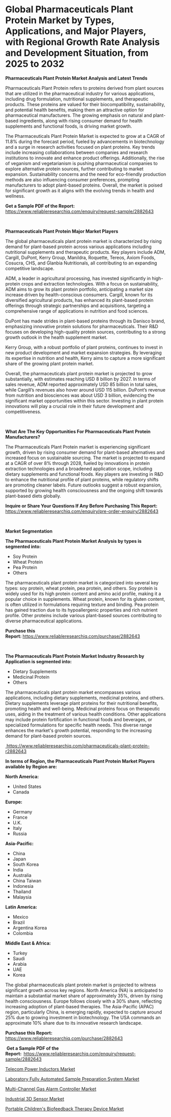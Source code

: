 <p><h1>Global Pharmaceuticals Plant Protein Market by Types, Applications, and Major Players, with Regional Growth Rate Analysis and Development Situation, from 2025 to 2032</h1></p><p><strong>Pharmaceuticals Plant Protein Market Analysis and Latest Trends</strong></p>
<p><p>Pharmaceuticals Plant Protein refers to proteins derived from plant sources that are utilized in the pharmaceutical industry for various applications, including drug formulation, nutritional supplements, and therapeutic products. These proteins are valued for their biocompatibility, sustainability, and potential health benefits, making them an attractive option for pharmaceutical manufacturers. The growing emphasis on natural and plant-based ingredients, along with rising consumer demand for health supplements and functional foods, is driving market growth.</p><p>The Pharmaceuticals Plant Protein Market is expected to grow at a CAGR of 11.8% during the forecast period, fueled by advancements in biotechnology and a surge in research activities focused on plant proteins. Key trends include increasing collaborations between companies and research institutions to innovate and enhance product offerings. Additionally, the rise of veganism and vegetarianism is pushing pharmaceutical companies to explore alternative protein sources, further contributing to market expansion. Sustainability concerns and the need for eco-friendly production methods are also influencing consumer preferences, prompting manufacturers to adopt plant-based proteins. Overall, the market is poised for significant growth as it aligns with the evolving trends in health and wellness.</p></p>
<p><strong>Get a Sample PDF of the Report:&nbsp;</strong> <a href="https://www.reliableresearchiq.com/enquiry/request-sample/2882643?utm_campaign=121&utm_medium=2&utm_source=Github&utm_content=ia&utm_term=13032025&utm_id=pharmaceuticals-plant-protein">https://www.reliableresearchiq.com/enquiry/request-sample/2882643</a></p>
<p>&nbsp;</p>
<p><strong>Pharmaceuticals Plant Protein Major Market Players</strong></p>
<p><p>The global pharmaceuticals plant protein market is characterized by rising demand for plant-based protein across various applications including nutritional supplements and therapeutic products. Key players include ADM, Cargill, DuPont, Kerry Group, Manildra, Roquette, Tereos, Axiom Foods, Cosucra, CHS, and Glanbia Nutritionals, all contributing to an expanding competitive landscape.</p><p>ADM, a leader in agricultural processing, has invested significantly in high-protein crops and extraction technologies. With a focus on sustainability, ADM aims to grow its plant protein portfolio, anticipating a market size increase driven by health-conscious consumers. Cargill, known for its diversified agricultural products, has enhanced its plant-based protein offerings through strategic partnerships and acquisitions, targeting a comprehensive range of applications in nutrition and food sciences.</p><p>DuPont has made strides in plant-based proteins through its Danisco brand, emphasizing innovative protein solutions for pharmaceuticals. Their R&D focuses on developing high-quality protein sources, contributing to a strong growth outlook in the health supplement market.</p><p>Kerry Group, with a robust portfolio of plant proteins, continues to invest in new product development and market expansion strategies. By leveraging its expertise in nutrition and health, Kerry aims to capture a more significant share of the growing plant protein market.</p><p>Overall, the pharmaceuticals plant protein market is projected to grow substantially, with estimates reaching USD 8 billion by 2027. In terms of sales revenue, ADM reported approximately USD 85 billion in total sales, while Cargill’s revenues also hover around USD 115 billion. DuPont’s revenue from nutrition and biosciences was about USD 3 billion, evidencing the significant market opportunities within this sector. Investing in plant protein innovations will play a crucial role in their future development and competitiveness.</p></p>
<p>&nbsp;</p>
<p><strong>What Are The Key Opportunities For Pharmaceuticals Plant Protein Manufacturers?</strong></p>
<p><p>The Pharmaceuticals Plant Protein market is experiencing significant growth, driven by rising consumer demand for plant-based alternatives and increased focus on sustainable sourcing. The market is projected to expand at a CAGR of over 8% through 2028, fueled by innovations in protein extraction technologies and a broadened application scope, including dietary supplements and functional foods. Key players are investing in R&D to enhance the nutritional profile of plant proteins, while regulatory shifts are promoting cleaner labels. Future outlooks suggest a robust expansion, supported by growing health consciousness and the ongoing shift towards plant-based diets globally.</p></p>
<p><strong>Inquire or Share Your Questions If Any Before Purchasing This Report:</strong> <a href="https://www.reliableresearchiq.com/enquiry/pre-order-enquiry/2882643?utm_campaign=121&utm_medium=2&utm_source=Github&utm_content=ia&utm_term=13032025&utm_id=pharmaceuticals-plant-protein">https://www.reliableresearchiq.com/enquiry/pre-order-enquiry/2882643</a></p>
<p>&nbsp;</p>
<p><strong>Market Segmentation</strong></p>
<p><strong>The Pharmaceuticals Plant Protein Market Analysis by types is segmented into:</strong></p>
<p><ul><li>Soy Protein</li><li>Wheat Protein</li><li>Pea Protein</li><li>Others</li></ul></p>
<p><p>The pharmaceuticals plant protein market is categorized into several key types: soy protein, wheat protein, pea protein, and others. Soy protein is widely used for its high protein content and amino acid profile, making it a popular choice in supplements. Wheat protein, known for its gluten content, is often utilized in formulations requiring texture and binding. Pea protein has gained traction due to its hypoallergenic properties and rich nutrient profile. Other proteins include various plant-based sources contributing to diverse pharmaceutical applications.</p></p>
<p><strong>Purchase this Report:&nbsp;</strong><a href="https://www.reliableresearchiq.com/purchase/2882643?utm_campaign=121&utm_medium=2&utm_source=Github&utm_content=ia&utm_term=13032025&utm_id=pharmaceuticals-plant-protein">https://www.reliableresearchiq.com/purchase/2882643</a></p>
<p>&nbsp;</p>
<p><strong>The Pharmaceuticals Plant Protein Market Industry Research by Application is segmented into:</strong></p>
<p><ul><li>Dietary Supplements</li><li>Medicinal Protein</li><li>Others</li></ul></p>
<p><p>The pharmaceuticals plant protein market encompasses various applications, including dietary supplements, medicinal proteins, and others. Dietary supplements leverage plant proteins for their nutritional benefits, promoting health and well-being. Medicinal proteins focus on therapeutic uses, aiding in the treatment of various health conditions. Other applications may include protein fortification in functional foods and beverages, or specialized formulations for specific health needs. This diverse range enhances the market's growth potential, responding to the increasing demand for plant-based protein sources.</p></p>
<p><a href="https://www.reliableresearchiq.com/pharmaceuticals-plant-protein-r2882643?utm_campaign=121&utm_medium=2&utm_source=Github&utm_content=ia&utm_term=13032025&utm_id=pharmaceuticals-plant-protein">&nbsp;https://www.reliableresearchiq.com/pharmaceuticals-plant-protein-r2882643</a></p>
<p><strong>In terms of Region, the Pharmaceuticals Plant Protein Market Players available by Region are:</strong></p>
<p>
    <p> <strong> North America: </strong>
        <ul>
            <li>United States</li>
            <li>Canada</li>
        </ul>
        </p> 
    <p> <strong> Europe: </strong>
        <ul>
            <li>Germany</li>
            <li>France</li>
            <li>U.K.</li>
            <li>Italy</li>
            <li>Russia</li>
        </ul>
        </p> 
    <p> <strong> Asia-Pacific: </strong>
        <ul>
            <li>China</li>
            <li>Japan</li>
            <li>South Korea</li>
            <li>India</li>
            <li>Australia</li>
            <li>China Taiwan</li>
            <li>Indonesia</li>
            <li>Thailand</li>
            <li>Malaysia</li>
        </ul>
        </p> 
    <p> <strong> Latin America: </strong>
        <ul>
            <li>Mexico</li>
            <li>Brazil</li>
            <li>Argentina Korea</li>
            <li>Colombia</li>
        </ul>
        </p> 
    <p> <strong> Middle East & Africa: </strong>
        <ul>
            <li>Turkey</li>
            <li>Saudi</li>
            <li>Arabia</li>
            <li>UAE</li>
            <li>Korea</li>
        </ul>
    </p>
    </p>
<p><p>The global pharmaceuticals plant protein market is projected to witness significant growth across key regions. North America (NA) is anticipated to maintain a substantial market share of approximately 35%, driven by rising health consciousness. Europe follows closely with a 30% share, reflecting increasing adoption of plant-based therapies. The Asia-Pacific (APAC) region, particularly China, is emerging rapidly, expected to capture around 25% due to growing investment in biotechnology. The USA commands an approximate 10% share due to its innovative research landscape.</p></p>
<p><strong>Purchase this Report: </strong><a href="https://www.reliableresearchiq.com/purchase/2882643?utm_campaign=121&utm_medium=2&utm_source=Github&utm_content=ia&utm_term=13032025&utm_id=pharmaceuticals-plant-protein">https://www.reliableresearchiq.com/purchase/2882643</a></p>
<p>&nbsp;<strong>Get a Sample PDF of the Report:&nbsp;&nbsp;</strong><a href="https://www.reliableresearchiq.com/enquiry/request-sample/2882643?utm_campaign=121&utm_medium=2&utm_source=Github&utm_content=ia&utm_term=13032025&utm_id=pharmaceuticals-plant-protein">https://www.reliableresearchiq.com/enquiry/request-sample/2882643</a></p>
<p><strong></strong></p>
<p><p><a href="https://github.com/danitkeavyx7/Market-Research-Report-List-1/blob/main/telecom-power-inductors-market.md?utm_campaign=121&utm_medium=2&utm_source=Github&utm_content=ia&utm_term=13032025&utm_id=pharmaceuticals-plant-protein">Telecom Power Inductors Market</a></p><p><a href="https://github.com/taffouasaoka/Market-Research-Report-List-1/blob/main/laboratory-fully-automated-sample-preparation-system-market.md?utm_campaign=121&utm_medium=2&utm_source=Github&utm_content=ia&utm_term=13032025&utm_id=pharmaceuticals-plant-protein">Laboratory Fully Automated Sample Preparation  System Market</a></p><p><a href="https://github.com/botocniveda/Market-Research-Report-List-1/blob/main/multi-channel-gas-alarm-controller-market.md?utm_campaign=121&utm_medium=2&utm_source=Github&utm_content=ia&utm_term=13032025&utm_id=pharmaceuticals-plant-protein">Multi-Channel Gas Alarm Controller Market</a></p><p><a href="https://github.com/kuciakkukalo/Market-Research-Report-List-1/blob/main/industrial-3d-sensor-market.md?utm_campaign=121&utm_medium=2&utm_source=Github&utm_content=ia&utm_term=13032025&utm_id=pharmaceuticals-plant-protein">Industrial 3D Sensor Market</a></p><p><a href="https://github.com/cordaysamaya/Market-Research-Report-List-1/blob/main/portable-childrens-biofeedback-therapy-device-market.md?utm_campaign=121&utm_medium=2&utm_source=Github&utm_content=ia&utm_term=13032025&utm_id=pharmaceuticals-plant-protein">Portable Children's Biofeedback Therapy Device Market</a></p></p>